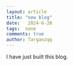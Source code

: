 ```yaml
---
layout: article
title: "new blog"
date:   2024-6-20
tags:  none
comments: true
author: Targanzqq
---
```

I have just built this blog.
